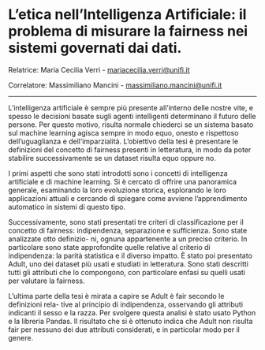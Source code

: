 # L’etica nell’Intelligenza Artificiale: il problema di misurare la fairness nei sistemi governati dai dati.

Relatrice: Maria Cecilia Verri - mariacecilia.verri@unifi.it

Correlatore: Massimiliano Mancini - massimiliano.mancini@unifi.it

---
L’intelligenza artificiale è sempre più presente all’interno delle nostre vite, e spesso
le decisioni basate sugli agenti intelligenti determinano il futuro delle persone. Per
questo motivo, risulta normale chiederci se un sistema basato sul machine learning
agisca sempre in modo equo, onesto e rispettoso dell’uguaglianza e dell’imparzialità.
L’obiettivo della tesi è presentare le definizioni del concetto di fairness presenti
in letteratura, in modo da poter stabilire successivamente se un dataset risulta equo
oppure no.

I primi aspetti che sono stati introdotti sono i concetti di intelligenza artificiale e di
machine learning. Si è cercato di offrire una panoramica generale, esaminando la loro
evoluzione storica, esplorando le loro applicazioni attuali e cercando di spiegare come
avviene l’apprendimento automatico in sistemi di questo tipo.

Successivamente, sono stati presentati tre criteri di classificazione per il concetto di
fairness: indipendenza, separazione e sufficienza. Sono state analizzate otto definizio-
ni, ognuna appartenente a un preciso criterio. In particolare sono state approfondite
quelle relative al criterio di indipendenza: la parità statistica e il diverso impatto.
È stato poi presentato Adult, uno dei dataset più usati e studiati in letteratura. Sono
stati descritti tutti gli attributi che lo compongono, con particolare enfasi su quelli usati
per valutare la fairness.

L’ultima parte della tesi è mirata a capire se Adult è fair secondo le definizioni rela-
tive al principio di indipendenza, osservando gli attributi indicanti il sesso e la razza.
Per svolgere questa analisi è stato usato Python e la libreria Pandas. Il risultato che si è
ottenuto indica che Adult non risulta fair per nessuno dei due attributi considerati, e
in particolar modo per il genere.
